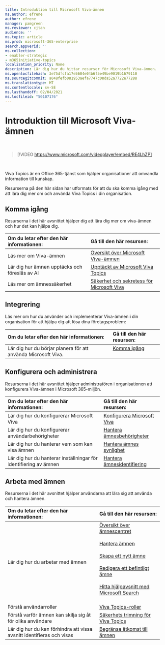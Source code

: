 ```yaml
---
title: Introduktion till Microsoft Viva-ämnen
ms.author: efrene
author: efrene
manager: pamgreen
ms.reviewer: cjtan
audience: ''
ms.topic: article
ms.prod: microsoft-365-enterprise
search.appverid: ''
ms.collection:
- enabler-strategic
- m365initiative-topics
localization_priority: None
description: Lär dig hur du hittar resurser för Microsoft Viva-ämnen.
ms.openlocfilehash: 3e75dfcfa17e5604e04b6f5e49be9019b1679110
ms.sourcegitcommit: a048fefb081953aefa7747c08da52a7722e77288
ms.translationtype: MT
ms.contentlocale: sv-SE
ms.lasthandoff: 02/04/2021
ms.locfileid: "50107176"
---
```

# <a name="introduction-to-microsoft-viva-topics"></a>Introduktion till Microsoft Viva-ämnen

</br>

> [!VIDEO https://www.microsoft.com/videoplayer/embed/RE4LhZP]  

</br>


Viva Topics är en Office 365-tjänst som hjälper organisationer att omvandla information till kunskap.

Resurserna på den här sidan har utformats för att du ska komma igång med att lära dig mer om och använda Viva Topics i din organisation.

## <a name="get-started"></a>Komma igång

Resurserna i det här avsnittet hjälper dig att lära dig mer om viva-ämnen och hur det kan hjälpa dig.

| Om du letar efter den här informationen: | Gå till den här resursen: |
|:-----|:-----|
|Läs mer om Viva-ämnen|[Översikt över Microsoft Viva-ämnen](topic-experiences-overview.md)|
|Lär dig hur ämnen upptäcks och föreslås av AI|[Upptäckt av Microsoft Viva Topics](topic-experiences-discovery.md)|
|Läs mer om ämnessäkerhet|[Säkerhet och sekretess för Microsoft Viva](topic-experiences-security-privacy.md)|


## <a name="adoption"></a>Integrering

Läs mer om hur du använder och implementerar Viva-ämnen i din organisation för att hjälpa dig att lösa dina företagsproblem: 

| Om du letar efter den här informationen: | Gå till den här resursen: |
|:-----|:-----|
|Lär dig hur du börjar planera för att använda Microsoft Viva. |[Komma igång](topics-adoption-getstarted.md)<br><br>|  

## <a name="set-up-and-administration"></a>Konfigurera och administrera

Resurserna i det här avsnittet hjälper administratören i organisationen att konfigurera Viva-ämnen i Microsoft 365-miljön.

| Om du letar efter den här informationen: | Gå till den här resursen: |
|:-----|:-----|
|Lär dig hur du konfigurerar Microsoft Viva|[Konfigurera Microsoft Viva](set-up-topic-experiences.md)|
|Lär dig hur du konfigurerar användarbehörigheter|[Hantera ämnesbehörigheter](topic-experiences-user-permissions.md)|
|Lär dig hur du hanterar vem som kan visa ämnen|[Hantera ämnes synlighet](topic-experiences-knowledge-rules.md)|
|Lär dig hur du hanterar inställningar för identifiering av ämnen|[Hantera ämnesidentifiering](topic-experiences-discovery.md)|

## <a name="work-with-topics"></a>Arbeta med ämnen

Resurserna i det här avsnittet hjälper användarna att lära sig att använda och hantera ämnen.

| Om du letar efter den här informationen: | Gå till den här resursen: |
|:-----|:-----|
|Lär dig hur du arbetar med ämnen|[Översikt över ämnescentret](topic-center-overview.md)<br><br>[Hantera ämnen](manage-topics.md)<br><br>[Skapa ett nytt ämne](create-a-topic.md)<br><br>[Redigera ett befintligt ämne](edit-a-topic.md)<br><br>[Hitta hjälpavsnitt med Microsoft Search](search.md)<br><br>|
|Förstå användarroller|[Viva Topics-roller](topic-experiences-roles.md)|
|Förstå varför ämnen kan skilja sig åt för olika användare|[Säkerhets trimning för Viva Topics](topic-experiences-security-trimming.md)|
|Lär dig hur du kan förhindra att vissa avsnitt identifieras och visas|[Begränsa åtkomst till ämnen](restrict-access-to-topics.md)|





